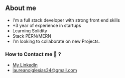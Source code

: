 ## About me
- I'm a full stack developer with strong front end skills
- +3 year of experience in startups
- Learning Solidity
- Stack PERN/MERN
-  I’m looking to collaborate on  new Projects.

### How to Contact me 💬 ?
- <a href="https://www.linkedin.com/in/laureano-iglesias/">My LinkedIn</a> <br/> 
- laureanoiglesias34@gmail.com
